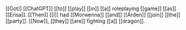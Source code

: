 [[Got]] [[ChatGPT]] [[to]] [[play]] [[in]] [[a]] roleplaying [[game]] [[as]] [[Erisa]]. [[Then]] [[I]] had [[Morwenna]] [[and]] [[Arden]] [[join]] [[the]] [[party]]. [[Now]], [[they]] [[are]] fighting [[a]] [[dragon]].